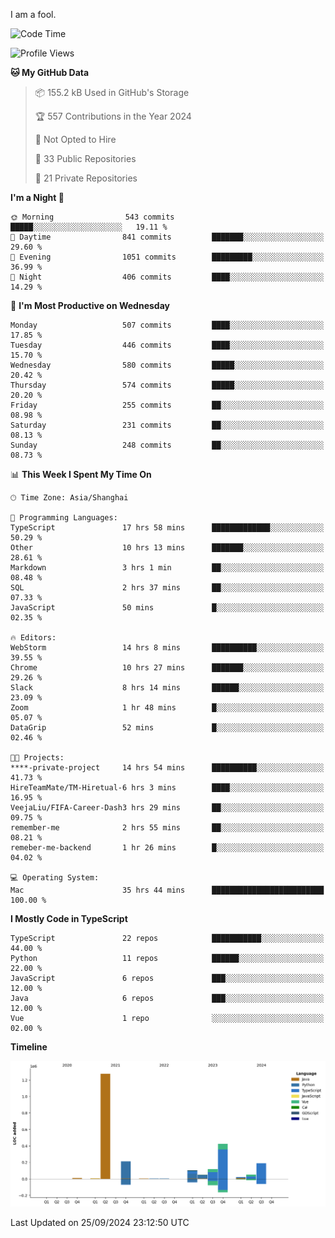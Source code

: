 I am a fool.

<!--START_SECTION:waka-->
![Code Time](http://img.shields.io/badge/Code%20Time-1%2C866%20hrs%2048%20mins-blue)

![Profile Views](http://img.shields.io/badge/Profile%20Views-0-blue)

**🐱 My GitHub Data** 

> 📦 155.2 kB Used in GitHub's Storage 
 > 
> 🏆 557 Contributions in the Year 2024
 > 
> 🚫 Not Opted to Hire
 > 
> 📜 33 Public Repositories 
 > 
> 🔑 21 Private Repositories 
 > 
**I'm a Night 🦉** 

```text
🌞 Morning                543 commits         █████░░░░░░░░░░░░░░░░░░░░   19.11 % 
🌆 Daytime                841 commits         ███████░░░░░░░░░░░░░░░░░░   29.60 % 
🌃 Evening                1051 commits        █████████░░░░░░░░░░░░░░░░   36.99 % 
🌙 Night                  406 commits         ████░░░░░░░░░░░░░░░░░░░░░   14.29 % 
```
📅 **I'm Most Productive on Wednesday** 

```text
Monday                   507 commits         ████░░░░░░░░░░░░░░░░░░░░░   17.85 % 
Tuesday                  446 commits         ████░░░░░░░░░░░░░░░░░░░░░   15.70 % 
Wednesday                580 commits         █████░░░░░░░░░░░░░░░░░░░░   20.42 % 
Thursday                 574 commits         █████░░░░░░░░░░░░░░░░░░░░   20.20 % 
Friday                   255 commits         ██░░░░░░░░░░░░░░░░░░░░░░░   08.98 % 
Saturday                 231 commits         ██░░░░░░░░░░░░░░░░░░░░░░░   08.13 % 
Sunday                   248 commits         ██░░░░░░░░░░░░░░░░░░░░░░░   08.73 % 
```


📊 **This Week I Spent My Time On** 

```text
🕑︎ Time Zone: Asia/Shanghai

💬 Programming Languages: 
TypeScript               17 hrs 58 mins      █████████████░░░░░░░░░░░░   50.29 % 
Other                    10 hrs 13 mins      ███████░░░░░░░░░░░░░░░░░░   28.61 % 
Markdown                 3 hrs 1 min         ██░░░░░░░░░░░░░░░░░░░░░░░   08.48 % 
SQL                      2 hrs 37 mins       ██░░░░░░░░░░░░░░░░░░░░░░░   07.33 % 
JavaScript               50 mins             █░░░░░░░░░░░░░░░░░░░░░░░░   02.35 % 

🔥 Editors: 
WebStorm                 14 hrs 8 mins       ██████████░░░░░░░░░░░░░░░   39.55 % 
Chrome                   10 hrs 27 mins      ███████░░░░░░░░░░░░░░░░░░   29.26 % 
Slack                    8 hrs 14 mins       ██████░░░░░░░░░░░░░░░░░░░   23.09 % 
Zoom                     1 hr 48 mins        █░░░░░░░░░░░░░░░░░░░░░░░░   05.07 % 
DataGrip                 52 mins             █░░░░░░░░░░░░░░░░░░░░░░░░   02.46 % 

🐱‍💻 Projects: 
****-private-project     14 hrs 54 mins      ██████████░░░░░░░░░░░░░░░   41.73 % 
HireTeamMate/TM-Hiretual-6 hrs 3 mins        ████░░░░░░░░░░░░░░░░░░░░░   16.95 % 
VeejaLiu/FIFA-Career-Dash3 hrs 29 mins       ██░░░░░░░░░░░░░░░░░░░░░░░   09.75 % 
remember-me              2 hrs 55 mins       ██░░░░░░░░░░░░░░░░░░░░░░░   08.21 % 
remeber-me-backend       1 hr 26 mins        █░░░░░░░░░░░░░░░░░░░░░░░░   04.02 % 

💻 Operating System: 
Mac                      35 hrs 44 mins      █████████████████████████   100.00 % 
```

**I Mostly Code in TypeScript** 

```text
TypeScript               22 repos            ███████████░░░░░░░░░░░░░░   44.00 % 
Python                   11 repos            ██████░░░░░░░░░░░░░░░░░░░   22.00 % 
JavaScript               6 repos             ███░░░░░░░░░░░░░░░░░░░░░░   12.00 % 
Java                     6 repos             ███░░░░░░░░░░░░░░░░░░░░░░   12.00 % 
Vue                      1 repo              ░░░░░░░░░░░░░░░░░░░░░░░░░   02.00 % 
```



**Timeline**

![Lines of Code chart](https://raw.githubusercontent.com/VeejaLiu/VeejaLiu/master/assets/bar_graph.png)


 Last Updated on 25/09/2024 23:12:50 UTC
<!--END_SECTION:waka-->

